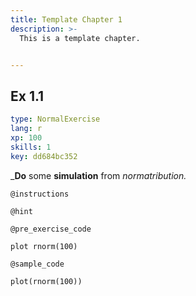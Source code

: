 ```yaml
---
title: Template Chapter 1
description: >-
  This is a template chapter.


---
```

## Ex 1.1

```yaml
type: NormalExercise
lang: r
xp: 100
skills: 1
key: dd684bc352
```

___Do__ some **simulation** from _normatribution._

`@instructions`


`@hint`


`@pre_exercise_code`
```{r}
plot rnorm(100)
```
`@sample_code`
```{r}
plot(rnorm(100))
```






